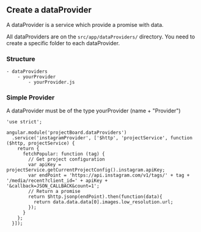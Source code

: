 ## Create a dataProvider

A dataProvider is a service which provide a promise with data.

All dataProviders are on the `src/app/dataProviders/` directory. You need to create a specific folder to each dataProvider.

### Structure
    - dataProviders
        - yourProvider
            - yourProvider.js

### Simple Provider

A dataProvider must be of the type yourProvider (name + "Provider")

    'use strict';

    angular.module('projectBoard.dataProviders')
      .service('instagramProvider', ['$http', 'projectService', function ($http, projectService) {
        return {
          fetchPopular: function (tag) {
            // Get project configuration
            var apiKey = projectService.getCurrentProjectConfig().instagram.apiKey;
            var endPoint = 'https://api.instagram.com/v1/tags/' + tag + '/media/recent?client_id=' + apiKey + '&callback=JSON_CALLBACK&count=1';
            // Return a promise
            return $http.jsonp(endPoint).then(function(data){
              return data.data.data[0].images.low_resolution.url;
            });
          }
        };
      }]);


